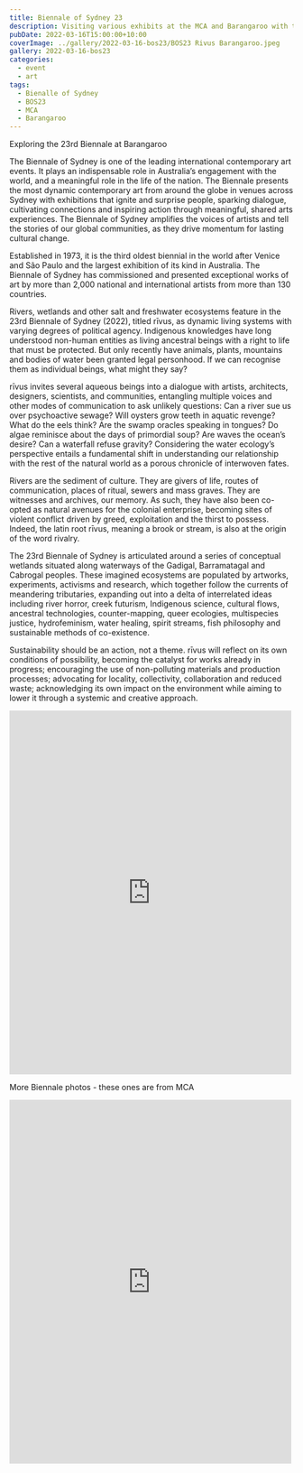 ```yaml
---
title: Biennale of Sydney 23
description: Visiting various exhibits at the MCA and Barangaroo with the family
pubDate: 2022-03-16T15:00:00+10:00
coverImage: ../gallery/2022-03-16-bos23/BOS23 Rivus Barangaroo.jpeg
gallery: 2022-03-16-bos23
categories:
  - event
  - art
tags:
  - Bienalle of Sydney
  - BOS23
  - MCA
  - Barangaroo
---
```


Exploring the 23rd Biennale at Barangaroo

The Biennale of Sydney is one of the leading international contemporary art events. It plays an indispensable role in Australia’s engagement with the world, and a meaningful role in the life of the nation. The Biennale presents the most dynamic contemporary art from around the globe in venues across Sydney with exhibitions that ignite and surprise people, sparking dialogue, cultivating connections and inspiring action through meaningful, shared arts experiences. The Biennale of Sydney amplifies the voices of artists and tell the stories of our global communities, as they drive momentum for lasting cultural change.

Established in 1973, it is the third oldest biennial in the world after Venice and São Paulo and the largest exhibition of its kind in Australia. The Biennale of Sydney has commissioned and presented exceptional works of art by more than 2,000 national and international artists from more than 130 countries.

Rivers, wetlands and other salt and freshwater ecosystems feature in the 23rd Biennale of Sydney (2022), titled rīvus, as dynamic living systems with varying degrees of political agency. Indigenous knowledges have long understood non-human entities as living ancestral beings with a right to life that must be protected. But only recently have animals, plants, mountains and bodies of water been granted legal personhood. If we can recognise them as individual beings, what might they say?

rīvus invites several aqueous beings into a dialogue with artists, architects, designers, scientists, and communities, entangling multiple voices and other modes of communication to ask unlikely questions: Can a river sue us over psychoactive sewage? Will oysters grow teeth in aquatic revenge? What do the eels think? Are the swamp oracles speaking in tongues? Do algae reminisce about the days of primordial soup? Are waves the ocean’s desire? Can a waterfall refuse gravity? Considering the water ecology’s perspective entails a fundamental shift in understanding our relationship with the rest of the natural world as a porous chronicle of interwoven fates.

Rivers are the sediment of culture. They are givers of life, routes of communication, places of ritual, sewers and mass graves. They are witnesses and archives, our memory. As such, they have also been co-opted as natural avenues for the colonial enterprise, becoming sites of violent conflict driven by greed, exploitation and the thirst to possess. Indeed, the latin root rīvus, meaning a brook or stream, is also at the origin of the word rivalry.

The 23rd Biennale of Sydney is articulated around a series of conceptual wetlands situated along waterways of the Gadigal, Barramatagal and Cabrogal peoples. These imagined ecosystems are populated by artworks, experiments, activisms and research, which together follow the currents of meandering tributaries, expanding out into a delta of interrelated ideas including river horror, creek futurism, Indigenous science, cultural flows, ancestral technologies, counter-mapping, queer ecologies, multispecies justice, hydrofeminism, water healing, spirit streams, fish philosophy and sustainable methods of co-existence.

Sustainability should be an action, not a theme. rīvus will reflect on its own conditions of possibility, becoming the catalyst for works already in progress; encouraging the use of non-polluting materials and production processes; advocating for locality, collectivity, collaboration and reduced waste; acknowledging its own impact on the environment while aiming to lower it through a systemic and creative approach.

<iframe src="https://www.facebook.com/plugins/post.php?href=https%3A%2F%2Fwww.facebook.com%2Fchris1.tham%2Fposts%2Fpfbid0jG1eYhBUQGcvGEvd7uHRtJYoDkLecQvub6fNkuZCGqiuZeTKs9dHFs7SJj3shZDpl&show_text=true&width=500" width="500" height="645" style="border:none;overflow:hidden" scrolling="no" frameborder="0" allowfullscreen="true" allow="autoplay; clipboard-write; encrypted-media; picture-in-picture; web-share"></iframe>

More Biennale photos - these ones are from MCA

<iframe src="https://www.facebook.com/plugins/post.php?href=https%3A%2F%2Fwww.facebook.com%2Fchris1.tham%2Fposts%2Fpfbid024mkpYwVw6XM7VpxSjUs3SZYha3bKXHSf62tVADjxUXjcmXSoRWw9QYQudK51gDyfl&show_text=true&width=500" width="500" height="645" style="border:none;overflow:hidden" scrolling="no" frameborder="0" allowfullscreen="true" allow="autoplay; clipboard-write; encrypted-media; picture-in-picture; web-share"></iframe>
